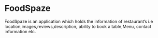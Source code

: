 # FoodSpaze
FoodSpaze is an application which holds the information of restaurant’s i.e location,images,reviews,description, ability to book a table,Menu, contact information etc.
